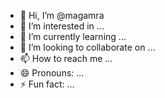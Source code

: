 - 👋 Hi, I’m @magamra
- 👀 I’m interested in ...
- 🌱 I’m currently learning ...
- 💞️ I’m looking to collaborate on ...
- 📫 How to reach me ...
- 😄 Pronouns: ...
- ⚡ Fun fact: ...

<!---
magamra/magamra is a ✨ special ✨ repository because its `README.md` (this file) appears on your GitHub profile.
You can click the Preview link to take a look at your changes.
--->
